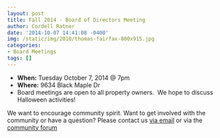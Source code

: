 ```yaml
---
layout: post
title: Fall 2014 - Board of Directors Meeting
author: Cordell Ratner
date: '2014-10-07 14:41:08 -0400'
img: /static/img/2010/thomas-fairfax-800x915.jpg
categories:
- Board Meetings
tags: []
---
```

* **When:** Tuesday October 7, 2014 @ 7pm
* **Where:** 9634 Black Maple Dr
* Board meetings are open to all property owners.  We hope to discuss Halloween activities!

We want to encourage community spirit. Want to get involved with the community or have a question? Please 
contact us [via email](mailto:home@kendalsquare.com) or via the [community forum](/forum)
